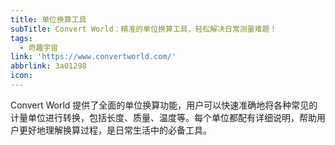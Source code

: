 ```yaml
---
title: 单位换算工具
subTitle: Convert World：精准的单位换算工具，轻松解决日常测量难题！
tags:
  - 奇趣宇宙
link: 'https://www.convertworld.com/'
abbrlink: 3a01298
icon:
---
```


Convert World 提供了全面的单位换算功能，用户可以快速准确地将各种常见的计量单位进行转换，包括长度、质量、温度等。每个单位都配有详细说明，帮助用户更好地理解换算过程，是日常生活中的必备工具。